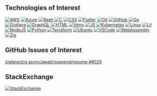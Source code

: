 

## Technologies of Interest
[![AWS](https://skillicons.dev/icons?i=aws "AWS")](https://docs.aws.amazon.com/general/latest/gr/Welcome.html)
[![Azure](https://skillicons.dev/icons?i=azure "Azure")]([https://docs.aws.amazon.com/general/latest/gr/Welcome.html](https://learn.microsoft.com/en-us/azure/?product=popular))
[![Bash](https://skillicons.dev/icons?i=bash "Bash")](https://www.gnu.org/software/bash/manual/bash.html)
[![C](https://skillicons.dev/icons?i=c "C")](https://www.gnu.org/software/gnu-c-manual/gnu-c-manual.html)
[![CSS](https://skillicons.dev/icons?i=css "CSS")](https://developer.mozilla.org/en-US/docs/Web/CSS/Reference)
[![Flutter](https://skillicons.dev/icons?i=flutter "Flutter")](https://docs.flutter.dev/)
[![Git](https://skillicons.dev/icons?i=git "Git")](https://git-scm.com/docs)
[![GitHub](https://skillicons.dev/icons?i=github "GitHub")](https://docs.github.com)
[![Go](https://skillicons.dev/icons?i=go "Go")](https://go.dev/doc/)
[![Grafana](https://skillicons.dev/icons?i=grafana "Grafana")](https://grafana.com/docs/)
[![GraphQL](https://skillicons.dev/icons?i=graphql "GraphQL")](https://graphql.org/learn/)
[![HTML](https://skillicons.dev/icons?i=html "HTML")](https://developer.mozilla.org/en-US/docs/Web/HTML)
[![htmx](https://skillicons.dev/icons?i=htmx "htmx")](https://htmx.org/)
[![JS](https://skillicons.dev/icons?i=js "JS")](https://developer.mozilla.org/en-US/docs/Web/JavaScript/Reference)
[![Kubernetes](https://skillicons.dev/icons?i=kubernetes "Kubernetes")](https://kubernetes.io/docs/reference/)
[![Linux](https://skillicons.dev/icons?i=linux "Linux")](https://www.kernel.org/doc/html/latest/)
[![Lit](https://skillicons.dev/icons?i=lit "Lit")](https://lit.dev/learn/)
[![NodeJS](https://skillicons.dev/icons?i=nodejs "NodeJS")](https://nodejs.org)
[![Python](https://skillicons.dev/icons?i=py "Python")](https://www.python.org/doc)
[![Terraform](https://skillicons.dev/icons?i=terraform "Terraform")](https://developer.hashicorp.com/terraform/docs)
[![Ubuntu](https://skillicons.dev/icons?i=ubuntu "Ubuntu")](https://docs.ubuntu.com/)
[![VSCode](https://skillicons.dev/icons?i=vscode "VSCode")](https://code.visualstudio.com/Docs)
[![WebAssembly](https://skillicons.dev/icons?i=wasm "WebAssembly")](https://developer.mozilla.org/en-US/docs/WebAssembly)
[![Zig](https://skillicons.dev/icons?i=zig "Zig")](https://ziglang.org/documentation/master/)

## GitHub Issues of Interest 
[ziglang/zig async/await/suspend/resume #6025](https://github.com/ziglang/zig/issues/6025)

## StackExchange
[![StackExchange](https://stackexchange.com/users/flair/102683.png "Profile for Michael Jackson on Stack Exchange, a network of free, community-driven Q&amp;A sites")](https://stackexchange.com/users/102683)
